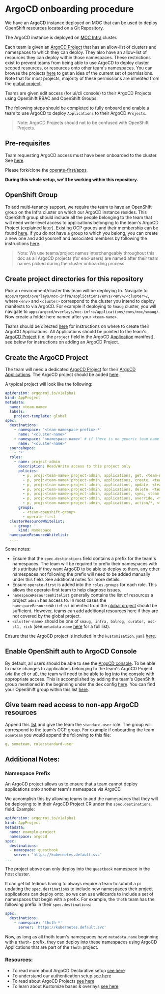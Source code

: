 # ArgoCD onboarding procedure

We have an ArgoCD instance deployed on MOC that can be used to deploy OpenShift resources located on a Git Repository.

The ArgoCD instance is deployed on [MOC Infra][1] cluster.

Each team is given an [ArgoCD Project][2] that has an allow-list of clusters and namespaces to which they can deploy.
They also have an allow-list of resources they can deploy within those namespaces. These restrictions exist to prevent
teams from being able to use ArgoCD to deploy cluster scoped resources, or resources onto other team's namespaces. You
can browse the projects [here][3] to get an idea of the current set of permissions. Note that for most projects,
majority of these permissions are inherited from the [global project][4].

Teams are given edit access (for ui/cli console) to their ArgoCD Projects using OpenShift RBAC and OpenShift Groups.

The following steps should be completed to fully onboard and enable a team to use ArgoCD to deploy `Applications` to
their ArgoCD `Projects`.

> Note: ArgoCD Projects should not to be confused with OpenShift Projects.

## Pre-requisites
Team requesting ArgoCD access must have been onboarded to the cluster. See [here][5].

Please fork/clone the [operate-first/apps][6].

**During this whole setup, we'll be working within this repository.**

## OpenShift Group

To add multi-tenancy support, we require the team to have an OpenShift group on the Infra cluster on which our ArgoCD
instance resides. This OpenShift group should include all the people belonging to the team that will need write-level
access to applications belonging to the team's ArgoCD Project (explained later). Existing OCP groups and their
membership can be found [here][19]. If you do not have a group to which you belong, you can create a new one and add
yourself and associated members by following the instructions [here][20].

> Note: We use teams/project names interchangeably throughout this doc as all ArgoCD projects (for end-users) are named
> after their team names picked during the cluster onboarding process.

## Create project directories for this repository
Pick an environment/cluster this team will be deploying to. Navigate to
`apps/argocd/overlays/moc-infra/applications/envs/<env>/<cluster>/`, where `<env>` and `<cluster>` correspond to the
cluster you intend to deploy manifests to via ArgoCD. For example if deploying to `Smaug` cluster, you will navigate to
`apps/argocd/overlays/moc-infra/applications/envs/moc/smaug/`. Now create a folder here named after your `<team-name>`.

Teams should be directed [here][9] for instructions on where to create their ArgoCD Applications. All Applications
should be pointed to the team's [ArgoCD Project][3] (i.e. the `project` field in the ArgoCD [Application][7] manifest),
see below for instructions on adding an ArgoCD Project.

## Create the ArgoCD Project
The team will need a dedicated [ArgoCD Project][2] for their [ArgoCD Applications][7]. The ArgoCD project should be
added [here][3].

A typical project will look like the following:

```yaml
apiVersion: argoproj.io/v1alpha1
kind: AppProject
metadata:
  name: <team-name>
  labels:
    project-template: global
spec:
  destinations:
    - namespace: '<team-namespace-prefix>-*'
      name: '<cluster-name>'
    - namespace: '<namespace-name>' # if there is no generic team name prefix, then specify namespaces individually
      name: '<cluster-name>'
  sourceRepos:
    - '*'
  roles:
    - name: project-admin
      description: Read/Write access to this project only
      policies:
        - p, proj:<team-name>:project-admin, applications, get, <team-name>/*, allow
        - p, proj:<team-name>:project-admin, applications, create, <team-name>/*, allow
        - p, proj:<team-name>:project-admin, applications, update, <team-name>/*, allow
        - p, proj:<team-name>:project-admin, applications, delete, <team-name>/*, allow
        - p, proj:<team-name>:project-admin, applications, sync, <team-name>/*, allow
        - p, proj:<team-name>:project-admin, applications, override, <team-name>/*, allow
        - p, proj:<team-name>:project-admin, applications, action/*, <team-name>/*, allow
      groups:
        - <team-openshift-group>
        - operate-first
  clusterResourceWhitelist:
    - group: ''
      kind: Namespace
  namespaceResourceWhitelist:
  ....
```

Some notes:

* Ensure that the `spec.destinations` field contains a prefix for the team's namespaces. The team will be required to
prefix their namespaces with this attribute if they want ArgoCD to be able to deploy to them, any other namespaces not
following the prefix will need to be added manually under this field. See additional notes for more details.
* Ensure `operate-first` is added into the `roles.groups` for each role. This allows the operate-first team to help
diagnose issues.
* `namespaceResourceWhitelist` generally contains the list of resources a project `admin` has access to. In most cases
the `namespaceResourceWhitelist` inherited from the [global project][4] should be sufficient. However, teams can add
additional resources here if they are not covered by the global project.
* `<cluster-name>` should be one of `smaug, infra, balrog, curator, osc-cl1, rick` (see `metadata.name` [here][19] for a
 full list).

Ensure that the ArgoCD project is included in the `kustomization.yaml` [here][11].

## Enable OpenShift auth to ArgoCD Console
By default, all users should be able to see the [ArgoCD console][12]. To be able to make changes to applications
belonging to the team's ArgoCD Project (via the cli or ui), the team will need to be able to log into the console with
appropriate access. This is accomplished by adding the team's OpenShift group mentioned in the beginning under the dex
config [here][13]. You can find your OpenShift group within this list [here][19].

## Give team read access to non-app ArgoCD resources

Append this [list][14] and give the team the `standard-user` role. The group will correspond to the team's OCP group.
For example if onboarding the team `someteam` you would append the following to this file:

```yaml
g, someteam, role:standard-user
```

## Additional Notes:

### Namespace Prefix
An ArgoCD project allows us to ensure that a team cannot deploy applications onto another team's namespace via ArgoCD.

We accomplish this by allowing teams to add the namespaces that they will be deploying to in their ArgoCD Project CR
under the `spec.destinations.` field. Example:

```yaml
apiVersion: argoproj.io/v1alpha1
kind: AppProject
metadata:
  name: example-project
  namespace: argocd
spec:
  destinations:
  - namespace: guestbook
    server: 'https://kubernetes.default.svc'
...
```

The project above can only deploy into the `guestbook` namespace in the host cluster.

It can get bit tedious having to always require a team to submit a pr updating the `spec.destinations` to include new
namespaces their project applications can deploy onto, so we can use wildcards to include a set of namespaces that begin
with a prefix. For example, the `thoth` team has the following prefix in their `spec.destinations`:

```yaml
spec:
  destinations:
    - namespace: 'thoth-*'
      server: 'https://kubernetes.default.svc'
```

Now, as long as all thoth team's namespaces have `metadata.name` beginning with a `thoth-` prefix, they can deploy into
these namespaces using ArgoCD Applications that are part of the `thoth` project.

### Resources:

- To read more about ArgoCD Declarative setup [see here][15]
- To understand our authentication setup [see here][16]
- To read about ArgoCD Projects [see here][2]
- To learn about Kustomize bases & overlays [see here][17]

[1]: https://github.com/operate-first/apps/tree/master/argocd/overlays/moc-infra
[2]: https://argoproj.github.io/argo-cd/user-guide/projects/
[3]: https://github.com/operate-first/apps/tree/master/argocd/overlays/moc-infra/projects
[4]: https://github.com/operate-first/apps/blob/master/argocd/overlays/moc-infra/projects/global_project.yaml
[5]: ../cluster-scope/onboarding_to_cluster.md
[6]: https://github.com/operate-first/apps
[7]: https://argoproj.github.io/argo-cd/operator-manual/declarative-setup/#applications
[8]: https://github.com/operate-first/apps/tree/master/argocd/overlays/moc-infra/applications/envs
[9]: add_application.md
[10]: https://github.com/operate-first/apps/tree/master/argocd/overlays/moc-infra/secrets/clusters
[11]: https://github.com/operate-first/apps/blob/master/argocd/overlays/moc-infra/projects/kustomization.yaml
[12]: https://argocd.operate-first.cloud
[13]: https://github.com/operate-first/apps/blob/master/argocd/overlays/moc-infra/configs/argo_cm/dex.config#L11
[14]: https://github.com/operate-first/apps/blob/master/argocd/overlays/moc-infra/configs/argo_rbac_cm/policy.csv
[15]: https://argoproj.github.io/argo-cd/operator-manual/declarative-setup/
[16]: https://argoproj.github.io/argo-cd/operator-manual/user-management/#dex
[17]: https://kubernetes.io/docs/tasks/manage-kubernetes-objects/kustomization/#bases-and-overlays
[18]: https://github.com/operate-first/apps/tree/master/argocd/overlays/moc-infra/applications
[19]: https://github.com/operate-first/apps/tree/master/cluster-scope/base/user.openshift.io/groups
[20]: ../cluster-scope/create_ocp_group.md
